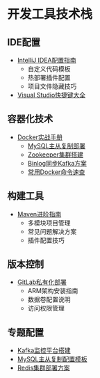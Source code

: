 # 开发工具技术栈

## IDE配置
- [IntelliJ IDEA配置指南](410-idea/idea配置/idea-配置.md)
  - 自定义代码模板
  - 热部署插件配置
  - 项目文件隐藏技巧
- [Visual Studio快捷键大全](412-Visual%20Studio/快捷键.md)

## 容器化技术
- [Docker实战手册](412-docker/)
  - [MySQL主从复制部署](412-docker/Docker%20部署mysql主从.md)
  - [Zookeeper集群搭建](412-docker/Docker安装img.md)
  - [Binlog同步Kafka方案](412-docker/docker部署binlog消息->kafka消息.md)
  - [常用Docker命令速查](412-docker/docker%20启动命令.md)

## 构建工具
- [Maven进阶指南](420-maven/)
  - 多模块项目管理
  - 常见问题解决方案
  - 插件配置技巧

## 版本控制
- [GitLab私有化部署](421-gitlab/Mac%20gitlab%20安装和使用.md)
  - ARM架构安装指南
  - 数据卷配置说明
  - 访问权限管理

## 专题配置
- [Kafka监控平台搭建](412-docker/mysql-binlog/docker-compose.yml)
- [MySQL主从复制配置模板](412-docker/mysql-replication/docker-compose.yml)
- [Redis集群部署方案](../300-中间件/320-redis/C06%20-%20Redis高可拓展：分片技术（Redis%20Cluster）详解.md)

